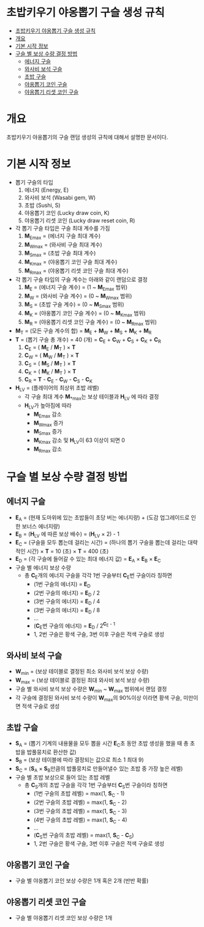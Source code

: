 초밥키우기 야옹뽑기 구슬 생성 규칙
==========================

- [초밥키우기 야옹뽑기 구슬 생성 규칙](#초밥키우기-야옹뽑기-구슬-생성-규칙)
- [개요](#개요)
- [기본 시작 정보](#기본-시작-정보)
- [구슬 별 보상 수량 결정 방법](#구슬-별-보상-수량-결정-방법)
  - [에너지 구슬](#에너지-구슬)
  - [와사비 보석 구슬](#와사비-보석-구슬)
  - [초밥 구슬](#초밥-구슬)
  - [야옹뽑기 코인 구슬](#야옹뽑기-코인-구슬)
  - [야옹뽑기 리셋 코인 구슬](#야옹뽑기-리셋-코인-구슬)

# 개요

초밥키우기 야옹뽑기의 구슬 랜덤 생성의 규칙에 대해서 설명한 문서이다.


# 기본 시작 정보

- 뽑기 구슬의 타입
  1. 에너지 (Energy, E)
  1. 와사비 보석 (Wasabi gem, W)
  1. 초밥 (Sushi, S)
  1. 야옹뽑기 코인 (Lucky draw coin, K)
  1. 야옹뽑기 리셋 코인 (Lucky draw reset coin, R)
- 각 뽑기 구슬 타입은 구슬 최대 계수를 가짐
  1. **M**<sub>Emax</sub> = (에너지 구슬 최대 계수)
  1. **M**<sub>Wmax</sub> = (와사비 구슬 최대 계수)
  1. **M**<sub>Smax</sub> = (초밥 구슬 최대 계수)
  1. **M**<sub>Kmax</sub> = (야옹뽑기 코인 구슬 최대 계수)
  1. **M**<sub>Rmax</sub> = (야옹뽑기 리셋 코인 구슬 최대 계수)
- 각 뽑기 구슬 타입의 구슬 계수는 아래와 같이 랜덤으로 결정
  1. **M**<sub>E</sub> = (에너지 구슬 계수) = (1 ~ **M**<sub>Emax</sub> 범위)
  1. **M**<sub>W</sub> = (와사비 구슬 계수) = (0 ~ **M**<sub>Wmax</sub> 범위)
  1. **M**<sub>S</sub> = (초밥 구슬 계수) = (0 ~ **M**<sub>Smax</sub> 범위)
  1. **M**<sub>K</sub> = (야옹뽑기 코인 구슬 계수) = (0 ~ **M**<sub>Kmax</sub> 범위)
  1. **M**<sub>R</sub> = (야옹뽑기 리셋 코인 구슬 계수) = (0 ~ **M**<sub>Rmax</sub> 범위)
- **M**<sub>T</sub> = (모든 구슬 계수의 합) = **M**<sub>E</sub> + **M**<sub>W</sub> + **M**<sub>S</sub> + **M**<sub>K</sub> + **M**<sub>R</sub>
- **T** = (뽑기 구슬 총 개수) = 40 (개) = **C**<sub>E</sub> + **C**<sub>W</sub> + **C**<sub>S</sub> + **C**<sub>K</sub> + **C**<sub>R</sub>
  1. **C**<sub>E</sub> = ( **M**<sub>E</sub> / **M**<sub>T</sub> ) × **T**
  1. **C**<sub>W</sub> = ( **M**<sub>W</sub> / **M**<sub>T</sub> ) × **T**
  1. **C**<sub>S</sub> = ( **M**<sub>S</sub> / **M**<sub>T</sub> ) × **T**
  1. **C**<sub>K</sub> = ( **M**<sub>K</sub> / **M**<sub>T</sub> ) × **T**
  1. **C**<sub>R</sub> = **T** - **C**<sub>E</sub> - **C**<sub>W</sub> - **C**<sub>S</sub> - **C**<sub>K</sub> 
- **H**<sub>LV</sub> = (플레이어의 최상위 초밥 레벨)
  - 각 구슬 최대 계수 **M**<sub>*max</sub>는 보상 테이블과 **H**<sub>LV</sub> 에 따라 결정
  - **H**<sub>LV</sub>가 높아짐에 따라
    - **M**<sub>Emax</sub> 감소
    - **M**<sub>Wmax</sub> 증가
    - **M**<sub>Smax</sub> 증가
    - **M**<sub>Kmax</sub> 감소 및 **H**<sub>LV</sub>이 63 이상이 되면 0
    - **M**<sub>Rmax</sub> 감소

# 구슬 별 보상 수량 결정 방법

## 에너지 구슬

- **E**<sub>A</sub> = (현재 도마위에 있는 초밥들이 초당 버는 에너지량) + (도감 업그레이드로 인한 보너스 에너지량)
- **E**<sub>B</sub> = (**H**<sub>LV</sub> 에 따른 보상 배수) = (**H**<sub>LV</sub> × 2) - 1
- **E**<sub>C</sub> = (구슬을 모두 뽑는데 걸리는 시간) = (하나의 뽑기 구슬을 뽑는데 걸리는 대략적인 시간) × **T** = 10 (초) × **T** = 400 (초)
- **E**<sub>D</sub> = (각 구슬에 들어갈 수 있는 최대 에너지 값) = **E**<sub>A</sub> × **E**<sub>B</sub> × **E**<sub>C</sub>
- 구슬 별 에너지 보상 수량
  - 총 **C**<sub>E</sub>개의 에너지 구슬을 각각 1번 구슬부터 **C**<sub>E</sub>번 구슬이라 칭하면
    - (1번 구슬의 에너지) = **E**<sub>D</sub>
    - (2번 구슬의 에너지) = **E**<sub>D</sub> / 2
    - (3번 구슬의 에너지) = **E**<sub>D</sub> / 4
    - (3번 구슬의 에너지) = **E**<sub>D</sub> / 8
    - ...
    - (**C**<sub>E</sub>번 구슬의 에너지) = **E**<sub>D</sub> / 2<sup>**C**<sub>E</sub> - 1</sup>
    - 1, 2번 구슬은 황색 구슬, 3번 이후 구슬은 적색 구슬로 생성

## 와사비 보석 구슬

- **W**<sub>min</sub> = (보상 테이블로 결정된 최소 와사비 보석 보상 수량)
- **W**<sub>max</sub> = (보상 테이블로 결정된 최대 와사비 보석 보상 수량)
- 구슬 별 와사비 보석 보상 수량은 **W**<sub>min</sub> ~ **W**<sub>max</sub> 범위에서 랜덤 결정
- 각 구슬에 결정된 와사비 보석 수량이 **W**<sub>max</sub>의 90%이상 이라면 황색 구슬, 미만이면 적색 구슬로 생성

## 초밥 구슬

- **S**<sub>A</sub> = (뽑기 기계의 내용물을 모두 뽑을 시간 **E**<sub>C</sub>초 동안 초밥 생성을 했을 때 총 초밥을 밥풀뭉치로 환산한 값)
- **S**<sub>B</sub> = (보상 테이블에 따라 결정되는 값으로 최소 1 최대 9)
- **S**<sub>C</sub> = (**S**<sub>A</sub> × **S**<sub>B</sub>만큼의 밥풀뭉치로 만들어낼수 있는 초밥 중 가장 높은 레벨)
- 구슬 별 초밥 보상으로 들어 있는 초밥 레벨
  - 총 **C**<sub>S</sub>개의 초밥 구슬을 각각 1번 구슬부터 **C**<sub>S</sub>번 구슬이라 칭하면
      - (1번 구슬의 초밥 레벨) = max(1, **S**<sub>C</sub> - 1)
      - (2번 구슬의 초밥 레벨) = max(1, **S**<sub>C</sub> - 2)
      - (3번 구슬의 초밥 레벨) = max(1, **S**<sub>C</sub> - 3)
      - (4번 구슬의 초밥 레벨) = max(1, **S**<sub>C</sub> - 4)
      - ...
      - (**C**<sub>S</sub>번 구슬의 초밥 레벨) = max(1, **S**<sub>C</sub> - **C**<sub>S</sub>)
      - 1, 2번 구슬은 황색 구슬, 3번 이후 구슬은 적색 구슬로 생성

## 야옹뽑기 코인 구슬

- 구슬 별 야옹뽑기 코인 보상 수량은 1개 혹은 2개 (반반 확률)

## 야옹뽑기 리셋 코인 구슬

- 구슬 별 야옹뽑기 리셋 코인 보상 수량은 1개
